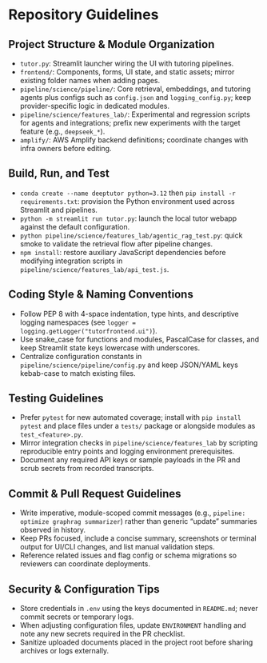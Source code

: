 # Repository Guidelines

## Project Structure & Module Organization
- `tutor.py`: Streamlit launcher wiring the UI with tutoring pipelines.
- `frontend/`: Components, forms, UI state, and static assets; mirror existing folder names when adding pages.
- `pipeline/science/pipeline/`: Core retrieval, embeddings, and tutoring agents plus configs such as `config.json` and `logging_config.py`; keep provider-specific logic in dedicated modules.
- `pipeline/science/features_lab/`: Experimental and regression scripts for agents and integrations; prefix new experiments with the target feature (e.g., `deepseek_*`).
- `amplify/`: AWS Amplify backend definitions; coordinate changes with infra owners before editing.

## Build, Run, and Test
- `conda create --name deeptutor python=3.12` then `pip install -r requirements.txt`: provision the Python environment used across Streamlit and pipelines.
- `python -m streamlit run tutor.py`: launch the local tutor webapp against the default configuration.
- `python pipeline/science/features_lab/agentic_rag_test.py`: quick smoke to validate the retrieval flow after pipeline changes.
- `npm install`: restore auxiliary JavaScript dependencies before modifying integration scripts in `pipeline/science/features_lab/api_test.js`.

## Coding Style & Naming Conventions
- Follow PEP 8 with 4-space indentation, type hints, and descriptive logging namespaces (see `logger = logging.getLogger("tutorfrontend.ui")`).
- Use snake_case for functions and modules, PascalCase for classes, and keep Streamlit state keys lowercase with underscores.
- Centralize configuration constants in `pipeline/science/pipeline/config.py` and keep JSON/YAML keys kebab-case to match existing files.

## Testing Guidelines
- Prefer `pytest` for new automated coverage; install with `pip install pytest` and place files under a `tests/` package or alongside modules as `test_<feature>.py`.
- Mirror integration checks in `pipeline/science/features_lab` by scripting reproducible entry points and logging environment prerequisites.
- Document any required API keys or sample payloads in the PR and scrub secrets from recorded transcripts.

## Commit & Pull Request Guidelines
- Write imperative, module-scoped commit messages (e.g., `pipeline: optimize graphrag summarizer`) rather than generic “update” summaries observed in history.
- Keep PRs focused, include a concise summary, screenshots or terminal output for UI/CLI changes, and list manual validation steps.
- Reference related issues and flag config or schema migrations so reviewers can coordinate deployments.

## Security & Configuration Tips
- Store credentials in `.env` using the keys documented in `README.md`; never commit secrets or temporary logs.
- When adjusting configuration files, update `ENVIRONMENT` handling and note any new secrets required in the PR checklist.
- Sanitize uploaded documents placed in the project root before sharing archives or logs externally.
